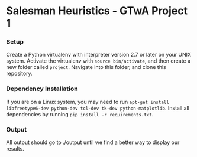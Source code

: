 # Salesman Heuristics - GTwA Project 1

### Setup

Create a Python virtualenv with interpreter version 2.7 or later on your UNIX system. Activate the virtualenv with `source bin/activate`, and then create a new folder called `project`. Navigate into this folder, and clone this repository.

### Dependency Installation

If you are on a Linux system, you may need to run `apt-get install libfreetype6-dev python-dev tcl-dev tk-dev
 python-matplotlib`. Install all dependencies by running `pip install -r requirements.txt`.  

### Output

All output should go to ./output until we find a better way to display our results.
